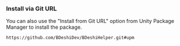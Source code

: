 ### Install via Git URL
You can also use the "Install from Git URL" option from Unity Package Manager to install the package.
```
https://github.com/BDeshiDev/BDeshiHelper.git#upm
```